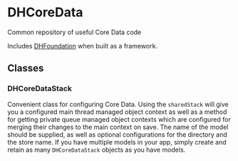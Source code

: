 DHCoreData
================

Common repository of useful Core Data code

Includes [DHFoundation](https://github.com/dhardiman/DHFoundation) when built as a framework.

## Classes
### DHCoreDataStack
Convenient class for configuring Core Data. Using the `sharedStack` will give you a configured main thread managed object context as well as a method for getting private queue managed object contexts which are configured for merging their changes to the main context on save. The name of the model should be supplied, as well as optional configurations for the directory and the store name. If you have multiple models in your app, simply create and retain as many `DHCoreDataStack` objects as you have models.
